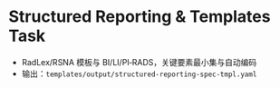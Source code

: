 # Structured Reporting & Templates Task

- RadLex/RSNA 模板与 BI/LI/PI‑RADS，关键要素最小集与自动编码
- 输出：`templates/output/structured-reporting-spec-tmpl.yaml`

